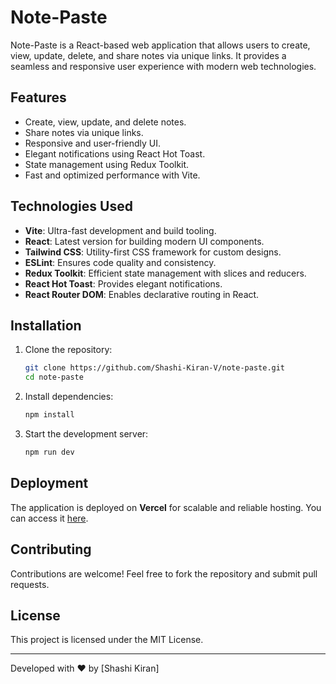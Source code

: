 # Note-Paste

Note-Paste is a React-based web application that allows users to create, view, update, delete, and share notes via unique links. It provides a seamless and responsive user experience with modern web technologies.

## Features
- Create, view, update, and delete notes.
- Share notes via unique links.
- Responsive and user-friendly UI.
- Elegant notifications using React Hot Toast.
- State management using Redux Toolkit.
- Fast and optimized performance with Vite.

## Technologies Used
- **Vite**: Ultra-fast development and build tooling.
- **React**: Latest version for building modern UI components.
- **Tailwind CSS**: Utility-first CSS framework for custom designs.
- **ESLint**: Ensures code quality and consistency.
- **Redux Toolkit**: Efficient state management with slices and reducers.
- **React Hot Toast**: Provides elegant notifications.
- **React Router DOM**: Enables declarative routing in React.

## Installation

1. Clone the repository:
   ```sh
   git clone https://github.com/Shashi-Kiran-V/note-paste.git
   cd note-paste
   ```
2. Install dependencies:
   ```sh
   npm install
   ```
3. Start the development server:
   ```sh
   npm run dev
   ```

## Deployment
The application is deployed on **Vercel** for scalable and reliable hosting. You can access it [here](https://note-paste.vercel.app/).

## Contributing
Contributions are welcome! Feel free to fork the repository and submit pull requests.

## License
This project is licensed under the MIT License.

---
Developed with ❤️ by [Shashi Kiran]

